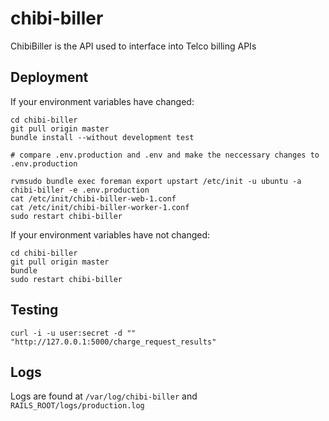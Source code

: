 # chibi-biller

ChibiBiller is the API used to interface into Telco billing APIs

## Deployment

If your environment variables have changed:

```shell
cd chibi-biller
git pull origin master
bundle install --without development test

# compare .env.production and .env and make the neccessary changes to .env.production

rvmsudo bundle exec foreman export upstart /etc/init -u ubuntu -a chibi-biller -e .env.production
cat /etc/init/chibi-biller-web-1.conf
cat /etc/init/chibi-biller-worker-1.conf
sudo restart chibi-biller
```

If your environment variables have not changed:

```shell
cd chibi-biller
git pull origin master
bundle
sudo restart chibi-biller
```

## Testing

```shell
curl -i -u user:secret -d "" "http://127.0.0.1:5000/charge_request_results"
```

## Logs

Logs are found at `/var/log/chibi-biller` and `RAILS_ROOT/logs/production.log`
